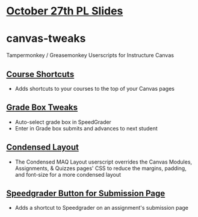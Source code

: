 # [October 27th PL Slides](https://docs.google.com/presentation/d/1IKFC5JAN9a41d6E4FJ05OuMo2mIdMJn2JPTMZclHe3A/edit?usp=sharing)

# canvas-tweaks
Tampermonkey / Greasemonkey Userscripts for Instructure Canvas

## [Course Shortcuts](course_shortcuts)
* Adds shortcuts to your courses to the top of your Canvas pages

## [Grade Box Tweaks](gradebox_tweaks)
* Auto-select grade box in SpeedGrader
* Enter in Grade box submits and advances to next student

## [Condensed Layout](modules)
* The Condensed MAQ Layout userscript overrides the Canvas Modules, Assignments, & Quizzes pages' CSS to reduce the margins, padding, and font-size for a more condensed layout

## [Speedgrader Button for Submission Page](speedgrader_shortcut_for_submission_page)
* Adds a shortcut to Speedgrader on an assignment's submission page
